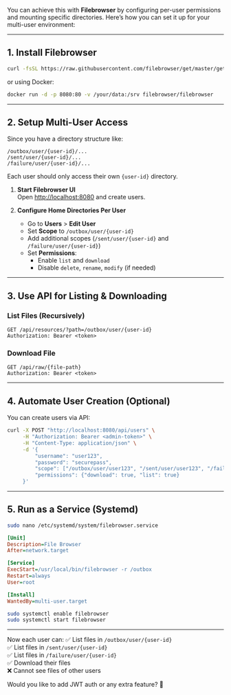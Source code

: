 You can achieve this with **Filebrowser** by configuring per-user permissions and mounting specific directories. Here’s how you can set it up for your multi-user environment:

---

## **1. Install Filebrowser**
```sh
curl -fsSL https://raw.githubusercontent.com/filebrowser/get/master/get.sh | bash
```
or using Docker:
```sh
docker run -d -p 8080:80 -v /your/data:/srv filebrowser/filebrowser
```

---

## **2. Setup Multi-User Access**
Since you have a directory structure like:
```
/outbox/user/{user-id}/...
/sent/user/{user-id}/...
/failure/user/{user-id}/...
```
Each user should only access their own `{user-id}` directory.

1. **Start Filebrowser UI**  
   Open [http://localhost:8080](http://localhost:8080) and create users.
   
2. **Configure Home Directories Per User**  
   - Go to **Users** > **Edit User**
   - Set **Scope** to `/outbox/user/{user-id}`
   - Add additional scopes (`/sent/user/{user-id}` and `/failure/user/{user-id}`)
   - Set **Permissions**:  
     - Enable `list` and `download`  
     - Disable `delete`, `rename`, `modify` (if needed)

---

## **3. Use API for Listing & Downloading**
### **List Files (Recursively)**
```
GET /api/resources/?path=/outbox/user/{user-id}
Authorization: Bearer <token>
```

### **Download File**
```
GET /api/raw/{file-path}
Authorization: Bearer <token>
```

---

## **4. Automate User Creation (Optional)**
You can create users via API:
```sh
curl -X POST "http://localhost:8080/api/users" \
     -H "Authorization: Bearer <admin-token>" \
     -H "Content-Type: application/json" \
     -d '{
         "username": "user123",
         "password": "securepass",
         "scope": ["/outbox/user/user123", "/sent/user/user123", "/failure/user/user123"],
         "permissions": {"download": true, "list": true}
     }'
```

---

## **5. Run as a Service (Systemd)**
```sh
sudo nano /etc/systemd/system/filebrowser.service
```
```ini
[Unit]
Description=File Browser
After=network.target

[Service]
ExecStart=/usr/local/bin/filebrowser -r /outbox
Restart=always
User=root

[Install]
WantedBy=multi-user.target
```
```sh
sudo systemctl enable filebrowser
sudo systemctl start filebrowser
```

---

Now each user can:
✅ List files in `/outbox/user/{user-id}`  
✅ List files in `/sent/user/{user-id}`  
✅ List files in `/failure/user/{user-id}`  
✅ Download their files  
❌ Cannot see files of other users  

Would you like to add JWT auth or any extra feature? 🚀

